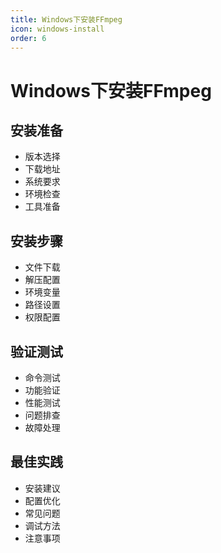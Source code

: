 ```yaml
---
title: Windows下安装FFmpeg
icon: windows-install
order: 6
---
```


# Windows下安装FFmpeg

## 安装准备
- 版本选择
- 下载地址
- 系统要求
- 环境检查
- 工具准备

## 安装步骤
- 文件下载
- 解压配置
- 环境变量
- 路径设置
- 权限配置

## 验证测试
- 命令测试
- 功能验证
- 性能测试
- 问题排查
- 故障处理

## 最佳实践
- 安装建议
- 配置优化
- 常见问题
- 调试方法
- 注意事项
